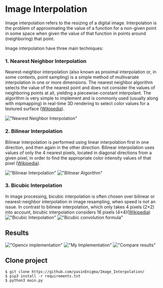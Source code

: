 # Image Interpolation 

Image interpolation refers to the resizing of a digital image. Interpolation is the problem of approximating the value of a function for a non-given point in some space when given the value of that function in points around (neighboring) that point. 

Image interpolation have three main techniques:
### 1. Nearest Neighbor Interpolation
Nearest-neighbor interpolation (also known as proximal interpolation or, in some contexts, point sampling) is a simple method of multivariate interpolation in one or more dimensions. The nearest neighbor algorithm selects the value of the nearest point and does not consider the values of neighboring points at all, yielding a piecewise-constant interpolant. The algorithm is very simple to implement and is commonly used (usually along with mipmapping) in real-time 3D rendering to select color values for a textured surface ([Wikipedia](https://en.wikipedia.org/wiki/Nearest-neighbor_interpolation#:~:text=Nearest%2Dneighbor%20interpolation%20(also%20known,in%20one%20or%20more%20dimensions.))).

!["Nearest Neighbor Interpolation"](https://user-images.githubusercontent.com/26917380/101096984-9cce3d00-35d5-11eb-821e-4e17dcb3b8ba.png)

### 2. Bilinear Interpolation
Bilinear interpolation is performed using linear interpolation first in one direction, and then again in the other direction. Bilinear interpolation uses values of only the 4 nearest pixels, located in diagonal directions from a given pixel, in order to find the appropriate color intensity values of that pixel ([Wikipedia](https://en.wikipedia.org/wiki/Bilinear_interpolation)).

!["Bilinear Interpolation"](https://user-images.githubusercontent.com/26917380/101096980-9c35a680-35d5-11eb-9a48-c7325c8a0e9c.png)
!["Bilinear Algorithm"](https://user-images.githubusercontent.com/26917380/101096977-9b047980-35d5-11eb-9756-8063cf5fc2be.jpeg)

### 3. Bicubic Interpolation 
In image processing, bicubic interpolation is often chosen over bilinear or nearest-neighbor interpolation in image resampling, when speed is not an issue. In contrast to bilinear interpolation, which only takes 4 pixels (2×2) into account, bicubic interpolation considers 16 pixels (4×4)([Wikipedia](https://en.wikipedia.org/wiki/Bicubic_interpolation#:~:text=In%20mathematics%2C%20bicubic%20interpolation%20is,interpolation%20or%20nearest%2Dneighbor%20interpolation.))
!["Bicubic Interpolation"](https://user-images.githubusercontent.com/26917380/101096971-99d34c80-35d5-11eb-861c-b8c88ab5866d.jpeg)
![ "Bicubic convolution formula"](https://user-images.githubusercontent.com/26917380/101096982-9c35a680-35d5-11eb-8ebc-9b2ccc0b4bf4.png)

## Results 
!["Opencv implementation"](https://user-images.githubusercontent.com/26917380/101097475-75c43b00-35d6-11eb-832d-a36a51241632.png)
!["My Implementation"](https://user-images.githubusercontent.com/26917380/101097462-7066f080-35d6-11eb-9fef-b62b58bc5fd1.png)
!["Compare results"](https://user-images.githubusercontent.com/26917380/101097490-7bba1c00-35d6-11eb-83a1-f4eb77df15bb.png)
## Clone project 
```
$ git clone https://github.com/yasinEnigma/Image_Interpolation/
$ pip3 install -r requirements.txt
$ python3 main.py

```

